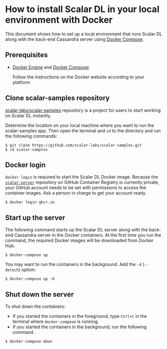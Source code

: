 # How to install Scalar DL in your local environment with Docker

This document shows how to set up a local environment that runs Scalar DL
along with the back-end Cassandra server using [Docker
Compose](https://docs.docker.com/compose/).

## Prerequisites

- [Docker Engine](https://docs.docker.com/engine/) and [Docker Compose](https://docs.docker.com/compose/).

    Follow the instructions on the Docker website according to your platform.


## Clone scalar-samples repository

[scalar-labs/scalar-samples](https://github.com/scalar-labs/scalar-samples)
repository is a project for users to start working on Scalar DL instantly.

Determine the location on your local machine where you want to run the
scalar-samples app. Then open the terminal and `cd` to the directory and run the
following commands:

```
$ git clone https://github.com/scalar-labs/scalar-samples.git
$ cd scalar-samples
```

## Docker login

`docker login` is required to start the Scalar DL Docker image. Because the
[`scalar-server`](https://github.com/orgs/scalar-labs/packages/) repository
on GitHub Container Registry is currently private, your GitHub account needs to be set with permissions to access the container images.
Ask a person in charge to get your account ready.

```
$ docker login ghcr.io
```

## Start up the server

The following command starts up the Scalar DL server along with the back-end
Cassandra server in the Docker containers. At the first time you run the
command, the required Docker images will be downloaded from Docker Hub.

```
$ docker-compose up
```

You may want to run the containers in the background. Add the `-d` (`--detach`) option:

```
$ docker-compose up -d
```

## Shut down the server

To shut down the containers:

- If you started the containers in the foreground, type `Ctrl+C` in the terminal
  where `docker-compose` is running.
- If you started the containers in the background, run the following command.

```
$ docker-compose down
```
